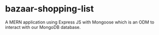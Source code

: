 # bazaar-shopping-list
A MERN application using Express JS with Mongoose which is an ODM to interact with our MongoDB database.

